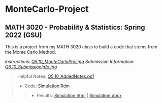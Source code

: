 # MonteCarlo-Project
## MATH 3020 - Probability & Statistics: Spring 2022 (GSU)

This is a project from my MATH 3020 class to build a code that stems from the Monte Carlo Method.

*Instructions: [Q5.10_MonteCarloProj.jpg](https://github.com/WhySoPowerful/MonteCarlo-Project/blob/main/Q5.10_MonteCarloProj.jpg)*
*Submission Information: [Q5.10_SubmissionInfo.jpg](https://github.com/WhySoPowerful/MonteCarlo-Project/blob/main/Q5.10_SubmissionInfo.jpg)*

>Helpful Notes: [Q5.10_AddedNotes.pdf](https://github.com/WhySoPowerful/MonteCarlo-Project/blob/main/Q5.10_AddedNotes.pdf)

>* Code: [Simulation.Rdm](https://github.com/WhySoPowerful/MonteCarlo-Project/blob/main/Simulation.Rmd)
>>* Results: [Simulation.html](https://github.com/WhySoPowerful/MonteCarlo-Project/blob/main/Simulation.html) | [Simulation.docx](https://github.com/WhySoPowerful/MonteCarlo-Project/blob/main/Simulation.docx)

